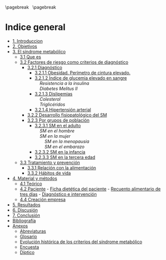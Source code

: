 
\pagebreak
&nbsp;
\pagebreak


# Indice general

- [1. Introduccion](#introducción)
- [2. Objetivos](#objetivos)
- [3. El síndrome metabólico](#parte-teórica)
    - [3.1 Que es](#que-es)
    - [3.2 Factores de riesgo como criterios de diagnóstico](#factores-de-riesgo-como-criterios-de-diagnóstico)
        - [3.2.1 Diagnóstico](#diagnóstico)
            - [3.2.1.1 Obesidad. Perímetro de cintura elevado.](#obesidad-abdominal.perímetro-de-cintura-elevado.)
            - [3.2.1.2 Índice de glucemia elevado en sangre](#índice-de-glucemia-elevado-en-sangre)  
                &nbsp;&nbsp;&nbsp;&nbsp;*Resistencia a la insulina*  
                &nbsp;&nbsp;&nbsp;&nbsp;*Diabetes Melitus II* 
            - [3.2.1.3 Dislipemias](#dislipemias)  
                &nbsp;&nbsp;&nbsp;&nbsp;*Colesterol*  
                &nbsp;&nbsp;&nbsp;&nbsp;*Triglicéridos* 
            - [3.2.1.4 Hipertensión arterial](#hipertensión-arterial)
        - [3.2.2 Desarrollo fisiopatológico del SM](#desarrollo-fisiopatológico-del-sm)
        - [3.2.3 Por grupos de población](#por-grupos-de-población)
            - [3.2.3.1 SM en el adulto](#sm-en-el-adulto)  
                &nbsp;&nbsp;&nbsp;&nbsp;*SM en el hombre*  
                &nbsp;&nbsp;&nbsp;&nbsp;*SM en la mujer*  
                &nbsp;&nbsp;&nbsp;&nbsp;&nbsp;&nbsp;&nbsp;&nbsp;*SM en la menopausia*  
                &nbsp;&nbsp;&nbsp;&nbsp;&nbsp;&nbsp;&nbsp;&nbsp;*SM en el embarazo*
            - [3.2.3.2 SM en la infancia](#sm-en-la-infancia)
            - [3.2.3.3 SM en la tercera edad](#sm-en-la-tercera-edad)
    - [3.3 Tratamiento y prevención](#tratamiento-y-prevención)
        - [3.3.1 Relación con la alimentación](#relación-con-la-alimentación)
        - [3.3.2 Hábitos de vida](#hábitos-de-vida)
- [4. Material y métodos](#material-y-métodos)
    - [4.1 Teórico](#teórico)
    - [4.2 Paciente](#paciente)
          - [Ficha dietética del paciente](#ficha-dietética-del-paciente)
          - [Recuento alimentario de tres días](#recuento-alimentario-de-tres-días)
          - [Diagnóstico e intervención](#diagnóstico-e-intervención)
    - [4.4 Creación empresa](#creación-empresa) 
- [5. Resultados](#resultados)
- [6. Discusión](#discusión)
- [7. Conclusión](#conclusión)
- [Bibliografía](#bibliografía)
- [Anexos](#anexos)
    - [Abreviaturas](#abreviaturas)
    - [Glosario](#glosario)
    - [Evolución histórica de los criterios del síndrome metabólico](#evolución-histórica-de-los-criterios-del-síndrome-metabólico) 
    - [Encuesta](#encuesta) 
    - [Díptico](#díptico) 
